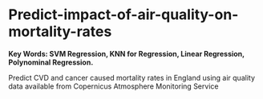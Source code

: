 # Predict-impact-of-air-quality-on-mortality-rates

**Key Words: SVM Regression, KNN for Regression, Linear Regression, Polynominal Regression.**

Predict CVD and cancer caused mortality rates in England using air quality data available from Copernicus Atmosphere Monitoring Service
